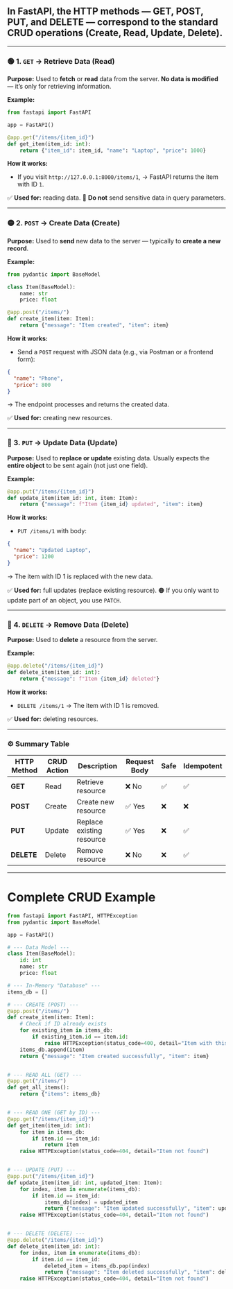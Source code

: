 ## In **FastAPI**, the HTTP methods — **GET**, **POST**, **PUT**, and **DELETE** — correspond to the standard **CRUD** operations (Create, Read, Update, Delete).


---

### 🟢 1. `GET` → Retrieve Data (Read)

**Purpose:**
Used to **fetch** or **read** data from the server.
**No data is modified** — it’s only for retrieving information.

**Example:**

```python
from fastapi import FastAPI

app = FastAPI()

@app.get("/items/{item_id}")
def get_item(item_id: int):
    return {"item_id": item_id, "name": "Laptop", "price": 1000}
```

**How it works:**

* If you visit `http://127.0.0.1:8000/items/1`,
  → FastAPI returns the item with ID `1`.

✅ **Used for:** reading data.
🚫 **Do not** send sensitive data in query parameters.

---

### 🟡 2. `POST` → Create Data (Create)

**Purpose:**
Used to **send** new data to the server — typically to **create a new record**.

**Example:**

```python
from pydantic import BaseModel

class Item(BaseModel):
    name: str
    price: float

@app.post("/items/")
def create_item(item: Item):
    return {"message": "Item created", "item": item}
```

**How it works:**

* Send a `POST` request with JSON data (e.g., via Postman or a frontend form):

```json
{
  "name": "Phone",
  "price": 800
}
```

→ The endpoint processes and returns the created data.

✅ **Used for:** creating new resources.

---

### 🔵 3. `PUT` → Update Data (Update)

**Purpose:**
Used to **replace or update** existing data.
Usually expects the **entire object** to be sent again (not just one field).

**Example:**

```python
@app.put("/items/{item_id}")
def update_item(item_id: int, item: Item):
    return {"message": f"Item {item_id} updated", "item": item}
```

**How it works:**

* `PUT /items/1` with body:

```json
{
  "name": "Updated Laptop",
  "price": 1200
}
```

→ The item with ID 1 is replaced with the new data.

✅ **Used for:** full updates (replace existing resource).
🟠 If you only want to update part of an object, you use `PATCH`.

---

### 🔴 4. `DELETE` → Remove Data (Delete)

**Purpose:**
Used to **delete** a resource from the server.

**Example:**

```python
@app.delete("/items/{item_id}")
def delete_item(item_id: int):
    return {"message": f"Item {item_id} deleted"}
```

**How it works:**

* `DELETE /items/1`
  → The item with ID 1 is removed.

✅ **Used for:** deleting resources.

---

### ⚙️ Summary Table

| HTTP Method | CRUD Action | Description               | Request Body | Safe | Idempotent |
| ----------- | ----------- | ------------------------- | ------------ | ---- | ---------- |
| **GET**     | Read        | Retrieve resource         | ❌ No         | ✅    | ✅          |
| **POST**    | Create      | Create new resource       | ✅ Yes        | ❌    | ❌          |
| **PUT**     | Update      | Replace existing resource | ✅ Yes        | ❌    | ✅          |
| **DELETE**  | Delete      | Remove resource           | ❌ No         | ❌    | ✅          |

---

# Complete CRUD Example
```python
from fastapi import FastAPI, HTTPException
from pydantic import BaseModel

app = FastAPI()

# --- Data Model ---
class Item(BaseModel):
    id: int
    name: str
    price: float

# --- In-Memory "Database" ---
items_db = []

# --- CREATE (POST) ---
@app.post("/items/")
def create_item(item: Item):
    # Check if ID already exists
    for existing_item in items_db:
        if existing_item.id == item.id:
            raise HTTPException(status_code=400, detail="Item with this ID already exists.")
    items_db.append(item)
    return {"message": "Item created successfully", "item": item}


# --- READ ALL (GET) ---
@app.get("/items/")
def get_all_items():
    return {"items": items_db}


# --- READ ONE (GET by ID) ---
@app.get("/items/{item_id}")
def get_item(item_id: int):
    for item in items_db:
        if item.id == item_id:
            return item
    raise HTTPException(status_code=404, detail="Item not found")


# --- UPDATE (PUT) ---
@app.put("/items/{item_id}")
def update_item(item_id: int, updated_item: Item):
    for index, item in enumerate(items_db):
        if item.id == item_id:
            items_db[index] = updated_item
            return {"message": "Item updated successfully", "item": updated_item}
    raise HTTPException(status_code=404, detail="Item not found")


# --- DELETE (DELETE) ---
@app.delete("/items/{item_id}")
def delete_item(item_id: int):
    for index, item in enumerate(items_db):
        if item.id == item_id:
            deleted_item = items_db.pop(index)
            return {"message": "Item deleted successfully", "item": deleted_item}
    raise HTTPException(status_code=404, detail="Item not found")

```